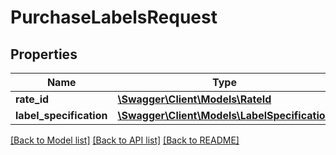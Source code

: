 # PurchaseLabelsRequest

## Properties

Name | Type | Description | Notes
------------ | ------------- | ------------- | -------------
**rate_id** | [**\Swagger\Client\Models\RateId**](RateId.md) |  |
**label_specification** | [**\Swagger\Client\Models\LabelSpecification**](LabelSpecification.md) |  |

[[Back to Model list]](../../README.md#documentation-for-models) [[Back to API list]](../../README.md#documentation-for-api-endpoints) [[Back to README]](../../README.md)

